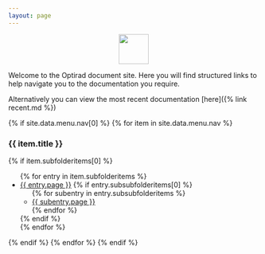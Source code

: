 ```yaml
---
layout: page
---
```


<img src="{{site.baseurl}}/assets/images/hr-logo.jpg" style="height:60px;display: block; margin-left: auto; margin-right: auto; " >

Welcome to the Optirad document site. Here you will find structured links to help
navigate you to the documentation you require.

Alternatively you can view the most recent documentation [here]({% link recent.md %})

<div>
{% if site.data.menu.nav[0] %}
  {% for item in site.data.menu.nav %}
    <h3>{{ item.title }}</h3>
      {% if item.subfolderitems[0] %}
        <ul>
          {% for entry in item.subfolderitems %}
              <li><a href="{{ entry.url }}">{{ entry.page }}</a>
                {% if entry.subsubfolderitems[0] %}
                  <ul>
                  {% for subentry in entry.subsubfolderitems %}
                      <li><a href="{{ subentry.url }}">{{ subentry.page }}</a></li>
                  {% endfor %}
                  </ul>
                {% endif %}
              </li>
          {% endfor %}
        </ul>
      {% endif %}
    {% endfor %}
{% endif %}
</div>
